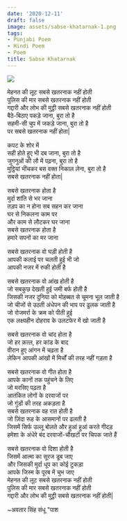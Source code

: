 ```yaml
---
date: '2020-12-11'
draft: false
image: assets/sabse-khatarnak-1.png
tags:
- Punjabi Poem
- Hindi Poem
- Poem
title: Sabse Khatarnak
---
```

[![](https://1.bp.blogspot.com/-CS9T1LrnIFk/X9NKm_xtWiI/AAAAAAAAE9g/P13dw8PQfRgVdVfueiQgsWoHaJMyxIi2ACLcBGAsYHQ/s320/%25E0%25A4%25B8%25E0%25A4%25AC%25E0%25A4%25B8%25E0%25A5%2587%2B%25E0%25A4%2596%25E0%25A4%25A4%25E0%25A4%25B0%25E0%25A4%25A8%25E0%25A4%25BE%25E0%25A4%2595.png)](https://1.bp.blogspot.com/-CS9T1LrnIFk/X9NKm_xtWiI/AAAAAAAAE9g/P13dw8PQfRgVdVfueiQgsWoHaJMyxIi2ACLcBGAsYHQ/s1920/%25E0%25A4%25B8%25E0%25A4%25AC%25E0%25A4%25B8%25E0%25A5%2587%2B%25E0%25A4%2596%25E0%25A4%25A4%25E0%25A4%25B0%25E0%25A4%25A8%25E0%25A4%25BE%25E0%25A4%2595.png)

  

  

  

मेहनत की लूट सबसे खतरनाक नहीं होती  
पुलिस की मार सबसे खतरनाक नहीं होती  
गद्दारी और लोभ की मुट्ठी सबसे खतरनाक नहीं होती  
बैठे-बिठाए पकड़े जाना, बुरा तो है  
सहमी-सी चुप में जकड़े जाना, बुरा तो है  
पर सबसे खतरनाक नहीं होता|  
  
कपट के शोर में  
सही होते हुए भी दब जाना, बुरा तो है  
जुगनुओं की लौ में पढ़ना, बुरा तो है  
मुट्ठियां भींचकर बस वक्त निकाल लेना, बुरा तो है  
सबसे खतरनाक नहीं होता|  
  
  
सबसे खतरनाक होता है  
मुर्दा शांति से भर जाना  
तड़प का न होना सब सहन कर जाना  
घर से निकलना काम पर  
और काम से लौटकर घर जाना  
सबसे खतरनाक होता है  
हमारे सपनों का मर जाना  
  
सबसे खतरनाक वो घड़ी होती है  
आपकी कलाई पर चलती हुई भी जो  
आपकी नजर में रुकी होती है  
  
सबसे खतरनाक वो आंख होती है  
जो सबकुछ देखती हुई जमी बर्फ होती है  
जिसकी नजर दुनिया को मोहब्बत से चूमना भूल जाती है  
जो चीजों से उठती अंधेपन की भाप पर ढुलक जाती है  
जो रोजमर्रा के क्रम को पीती हुई  
एक लक्ष्यहीन दोहराव के उलटफेर में खो जाती है  
  
सबसे खतरनाक वो चांद होता है  
जो हर क़त्ल, हर कांड के बाद  
वीरान हुए आंगन में चढ़ता है  
लेकिन आपकी आंखों में मिर्चों की तरह नहीं गड़ता है  
  
सबसे खतरनाक वो गीत होता है  
आपके कानों तक पहुंचने के लिए  
जो मरसिए पढ़ता है  
आतंकित लोगों के दरवाजों पर  
जो गुंडों की तरह अकड़ता है  
सबसे खतरनाक वह रात होती है  
जो ज़िंदा रूह के आसमानों पर ढलती है  
जिसमें सिर्फ उल्लू बोलते और हुआं हुआं करते गीदड़  
हमेशा के अंधेरे बंद दरवाजों-चौखटों पर चिपक जाते हैं  
  
सबसे खतरनाक वो दिशा होती है  
जिसमें आत्मा का सूरज डूब जाए  
और जिसकी मुर्दा धूप का कोई टुकड़ा  
आपके जिस्म के पूरब में चुभ जाए  
मेहनत की लूट सबसे खतरनाक नहीं होती  
पुलिस की मार सबसे खतरनाक नहीं होती  
गद्दारी और लोभ की मुट्ठी सबसे खतरनाक नहीं होती|  
  
  
~अवतार सिंह संधू "पाश